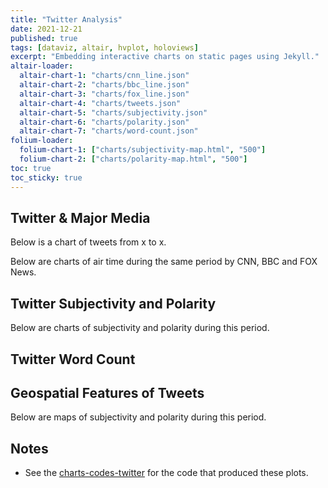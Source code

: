 ```yaml
---
title: "Twitter Analysis"
date: 2021-12-21
published: true
tags: [dataviz, altair, hvplot, holoviews]
excerpt: "Embedding interactive charts on static pages using Jekyll."
altair-loader:
  altair-chart-1: "charts/cnn_line.json" 
  altair-chart-2: "charts/bbc_line.json"
  altair-chart-3: "charts/fox_line.json"
  altair-chart-4: "charts/tweets.json"
  altair-chart-5: "charts/subjectivity.json"
  altair-chart-6: "charts/polarity.json"
  altair-chart-7: "charts/word-count.json"
folium-loader:
  folium-chart-1: ["charts/subjectivity-map.html", "500"] 
  folium-chart-2: ["charts/polarity-map.html", "500"] 
toc: true
toc_sticky: true
---
```


## Twitter & Major Media  

Below is a chart of tweets from x to x.  

<div id="altair-chart-4"></div>  

Below are charts of air time during the same period by CNN, BBC and FOX News.   

<div id="altair-chart-1"></div>  
<div id="altair-chart-2"></div>  
<div id="altair-chart-3"></div>  

## Twitter Subjectivity and Polarity  

Below are charts of subjectivity and polarity during this period.  

<div id="altair-chart-5"></div>    

<div id="altair-chart-6"></div>  

## Twitter Word Count  

<div id="altair-chart-7"></div>  

## Geospatial Features of Tweets   

Below are maps of subjectivity and polarity during this period.  

<div id="folium-chart-1"></div>  
<div id="folium-chart-2"></div>  


## Notes

- See the [charts-codes-twitter](https://github.com/MUSA-550-Fall-2021/final-project-we_don-t_have_a_name_yet/blob/main/charts-codes-twitter.ipynb) for the code that produced these plots.

